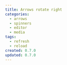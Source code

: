 ```yaml
---
title: Arrows rotate right
categories:
  - arrows
  - spinners
  - editor
  - media
tags:
  - refresh
  - reload
created: 0.7.0
updated: 0.7.0
---
```


